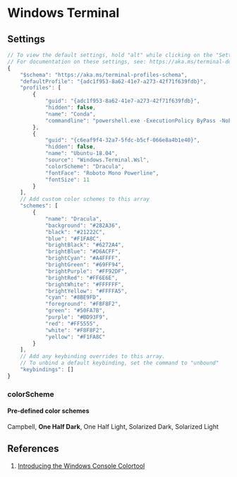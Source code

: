 # Windows Terminal

## Settings

```javascript
// To view the default settings, hold "alt" while clicking on the "Settings" button.
// For documentation on these settings, see: https://aka.ms/terminal-documentation
{
    "$schema": "https://aka.ms/terminal-profiles-schema",
    "defaultProfile": "{adc1f953-8a62-41e7-a273-42f71f639fdb}",
    "profiles": [
        {
            "guid": "{adc1f953-8a62-41e7-a273-42f71f639fdb}",
            "hidden": false,
            "name": "Conda",
            "commandline": "powershell.exe -ExecutionPolicy ByPass -NoExit -Command & 'conda\\shell\\condabin\\conda-hook.ps1' ; conda activate 'conda'; cd ~ "
        },
        {
            "guid": "{c6eaf9f4-32a7-5fdc-b5cf-066e8a4b1e40}",
            "hidden": false,
            "name": "Ubuntu-18.04",
            "source": "Windows.Terminal.Wsl",
            "colorScheme": "Dracula",
            "fontFace": "Roboto Mono Powerline",
            "fontSize": 11
        }
    ],
    // Add custom color schemes to this array
    "schemes": [
        {
            "name": "Dracula",
            "background": "#282A36",
            "black": "#21222C",
            "blue": "#F1FA8C",
            "brightBlack": "#6272A4",
            "brightBlue": "#D6ACFF",
            "brightCyan": "#A4FFFF",
            "brightGreen": "#69FF94",
            "brightPurple": "#FF92DF",
            "brightRed": "#FF6E6E",
            "brightWhite": "#FFFFFF",
            "brightYellow": "#FFFFA5",
            "cyan": "#8BE9FD",
            "foreground": "#F8F8F2",
            "green": "#50FA7B",
            "purple": "#BD93F9",
            "red": "#FF5555",
            "white": "#F8F8F2",
            "yellow": "#F1FA8C"
        }
    ],
    // Add any keybinding overrides to this array.
    // To unbind a default keybinding, set the command to "unbound"
    "keybindings": []
}
```

### colorScheme

#### Pre-defined color schemes

Campbell, **One Half Dark**, One Half Light, Solarized Dark, Solarized Light

## References

1. [Introducing the Windows Console Colortool](https://devblogs.microsoft.com/commandline/introducing-the-windows-console-colortool/)

